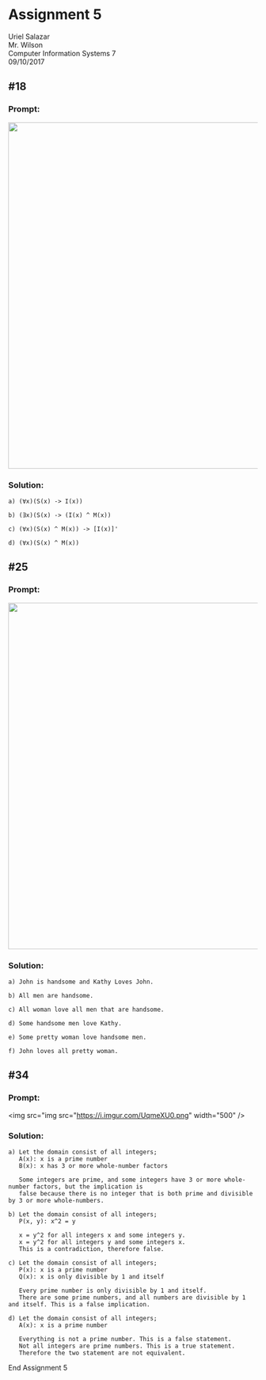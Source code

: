 # Assignment 5

Uriel Salazar  
Mr. Wilson  
Computer Information Systems 7  
09/10/2017


## &#35;18

### Prompt:

<img src="https://i.imgur.com/jf6si5w.png" width="700" />

### Solution:

```
a) (∀x)(S(x) -> I(x))

b) (∃x)(S(x) -> (I(x) ^ M(x))

c) (∀x)(S(x) ^ M(x)) -> [I(x)]'

d) (∀x)(S(x) ^ M(x))
```

## &#35;25

### Prompt:

<img src="https://i.imgur.com/ei53Qwu.png" width="700" />


### Solution:

```
a) John is handsome and Kathy Loves John.

b) All men are handsome.

c) All woman love all men that are handsome.

d) Some handsome men love Kathy.

e) Some pretty woman love handsome men.

f) John loves all pretty woman.
```

## &#35;34

### Prompt:

<img src="img src="https://i.imgur.com/UqmeXU0.png" width="500" />

### Solution:

```
a) Let the domain consist of all integers;
   A(x): x is a prime number
   B(x): x has 3 or more whole-number factors
   
   Some integers are prime, and some integers have 3 or more whole-number factors, but the implication is
   false because there is no integer that is both prime and divisible by 3 or more whole-numbers.

b) Let the domain consist of all integers;
   P(x, y): x^2 = y
   
   x = y^2 for all integers x and some integers y.
   x = y^2 for all integers y and some integers x.
   This is a contradiction, therefore false.

c) Let the domain consist of all integers;
   P(x): x is a prime number
   Q(x): x is only divisible by 1 and itself
   
   Every prime number is only divisible by 1 and itself.
   There are some prime numbers, and all numbers are divisible by 1 and itself. This is a false implication.
   
d) Let the domain consist of all integers;
   A(x): x is a prime number
   
   Everything is not a prime number. This is a false statement.
   Not all integers are prime numbers. This is a true statement.
   Therefore the two statement are not equivalent.
```

End Assignment 5